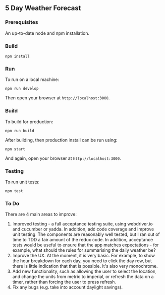 ## 5 Day Weather Forecast

### Prerequisites

An up-to-date node and npm installation.

### Build

```
npm install
```

### Run

To run on a local machine:

```
npm run develop
```

Then open your browser at ```http://localhost:3000```.

### Build

To build for production:

```
npm run build
```

After building, then production install can be run using:

```
npm start
```

And again, open your browser at ```http://localhost:3000```.

### Testing

To run unit tests:

```
npm test
```

### To Do

There are 4 main areas to improve:

1. Improved testing - a full acceptance testing suite, using webdriver.io and cucumber or yadda. In addition, add code coverage and improve unit testing. The components are reasonably well tested, but I ran out of time to TDD a fair amount of the redux code. In addition, acceptance tests would be useful to ensure that the app matches expectations - for example, what should the rules for summarising the daily weather be?
2. Improve the UX. At the moment, it is very basic. For example, to show the hour breakdown for each day, you need to click the day row, but there is little indication that that is possible. It's also very monochrome.
3. Add new functionality, such as allowing the user to select the location, and change the units from metric to imperial, or refresh the data on a timer, rather than forcing the user to press refresh.
4. Fix any bugs (e.g. take into account daylight savings).
